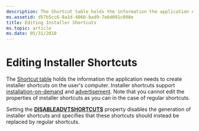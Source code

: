 ```yaml
---
description: The Shortcut table holds the information the application needs to create installer shortcuts on the user's computer.
ms.assetid: d57b5cc6-8a1d-4060-bad9-7e6d091c098e
title: Editing Installer Shortcuts
ms.topic: article
ms.date: 05/31/2018
---
```


# Editing Installer Shortcuts

The [Shortcut table](shortcut-table.md) holds the information the application needs to create installer shortcuts on the user's computer. Installer shortcuts support [installation-on-demand](installation-on-demand.md) and [advertisement](advertisement.md). Note that you cannot edit the properties of installer shortcuts as you can in the case of regular shortcuts.

Setting the [**DISABLEADVTSHORTCUTS**](disableadvtshortcuts.md) property disables the generation of installer shortcuts and specifies that these shortcuts should instead be replaced by regular shortcuts.

 

 



